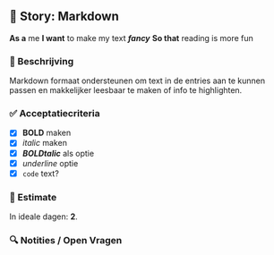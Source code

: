 ## 🧩 Story: Markdown

**As a** me
**I want** to make my text ***fancy***
**So that** reading is more fun

### 📝 Beschrijving

Markdown formaat ondersteunen om text in de entries aan te kunnen passen en makkelijker leesbaar te maken of info te highlighten.

### ✅ Acceptatiecriteria

* [X] **BOLD** maken
* [X] *italic* maken
* [X] ***BOLDtalic*** als optie
* [X] _underline_ optie
* [X] `code` text?

### 🧮 Estimate
In ideale dagen: **2**.

### 🔍 Notities / Open Vragen

